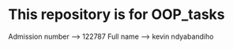 # This repository is for OOP_tasks

 Admission number --> 122787
Full name        --> kevin ndyabandiho